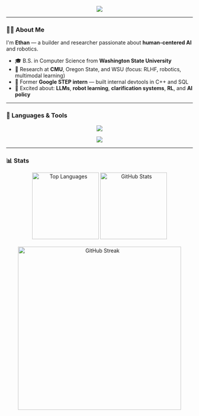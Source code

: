 <!--
CS 6515 – Intro to Graduate Algorithms

CS 7641 – Machine Learning

CS 6476 – Computer Vision

CS 7650 – Natural Language Processing

CS 7638 – AI Techniques for Robotics

CS 7637 – Knowledge-Based AI

CS 7642 – Reinforcement Learning

CS 7643 – Deep Learning

ISYE 6420 – Bayesian Statistics

CS 8803 O21: GPU Hardware and Software

---
-->
<!-- Typing Animation Banner (WSU Crimson, fixed size) -->
<!--
<p align="center">
  <img src="https://readme-typing-svg.demolab.com?font=Fira+Code&weight=500&pause=1000&color=9D2235&center=true&multiline=true&height=100&width=600&lines=Hey+there+%F0%9F%91%8B+I'm+Ethan+Villalovoz;CS+Grad+%7C+AI%2FML+Researcher+%26+Engineer;Always+down+to+collab+or+chat!" />
</p>
-->

<!-- Static Title Banner (optional custom image) -->
<!-- If capsule-render fails again, replace this with your own uploaded image -->
<p align="center">
  <img src="https://capsule-render.vercel.app/api?type=waving&color=9D2235&height=180&section=header&text=Welcome%20to%20My%20GitHub!&fontSize=38&fontAlign=50&fontColor=f3f3f3" />
</p>

---

### 👨‍💻 About Me

I'm **Ethan** — a builder and researcher passionate about **human-centered AI** and robotics.

- 🎓 B.S. in Computer Science from **Washington State University**
- 🧪 Research at **CMU**, Oregon State, and WSU (focus: RLHF, robotics, multimodal learning)
- 💼 Former **Google STEP intern** — built internal devtools in C++ and SQL
- 🧠 Excited about: **LLMs**, **robot learning**, **clarification systems**, **RL**, and **AI policy**

<!-- 🔧 I built [ClarifyBot](https://github.com/ethanvillalovoz/clarifybot) — a robot that asks follow-up questions when human feedback is ambiguous. -->

---

### 🧰 Languages & Tools

<p align="center">
  <img src="https://skillicons.dev/icons?i=python,cpp,html,css,latex,haskell,matlab,r&theme=dark" />
</p>
<p align="center">
  <img src="https://skillicons.dev/icons?i=pytorch,tensorflow,git,docker,linux,vscode,visualstudio,pycharm&theme=dark" />
</p>

---
<!--
### 🚀 Featured Projects

| 🧠 Project | 📝 Description | ⚙️ Tech |
|-----------|----------------|--------|
| [ACME10-HE-RAGApp](https://github.com/mollyiverson/ACME10-HE-RAGApp) | RAG-based chatbot with vector search and DBpedia knowledge graphs | FAISS, OpenAI, FastAPI |

---
-->
### 📊 Stats

<div align="center">
  <img height="180" src="https://github-readme-stats.vercel.app/api/top-langs/?username=ethanvillalovoz&layout=compact&theme=dark&title_color=9D2235&text_color=f3f3f3&bg_color=10151a&border_radius=10&hide_border=false&cache_seconds=1800" alt="Top Languages" />

  <img height="180" src="https://github-readme-stats.vercel.app/api?username=ethanvillalovoz&count_private=true&show_icons=true&theme=dark&title_color=9D2235&icon_color=C94F5C&text_color=f3f3f3&bg_color=10151a&hide_border=false&rank_icon=github&border_radius=10" alt="GitHub Stats" />
</div>

<br/>

<div align="center">
  <img width="440" src="https://github-readme-streak-stats.herokuapp.com/?user=ethanvillalovoz&count_private=true&theme=dark&ring=9D2235&currStreakLabel=C94F5C&background=10151a&hide_border=false&border_radius=10&card_width=495" alt="GitHub Streak" />
</div>

<!--
------------------------------------------------------------------------------------------------------------------------
What each readme project should have

Section

Tips

Badges

Also known as shields. Highlight information about the project, for example downloads or build status

Introduction

Keep this short about the goal of the project

Description

Go into more details about the project

Visuals

This will really help your README and project standout, use screenshots or animated gifs

Prerequisites / requirements

What the user is required to have already installed, for example Docker

Technologies used in the project

Projects usually use a lot of libraries and frameworks, an exhaustive list is not required. However, it is useful to list the main technologies, for example React with TailwindCSS

QuickStart guide

How people can get started with the basics, this needs to be straight forward and the path for least resistance

Advanced usage

How people can do more with your project

Configuration

This can be from private keys and tokens to customizing the project

Automated test

This will give confidence that the project is working locally with the relevant dependencies

Roadmap

What features are coming up, this can be a list or table, but also have a look at Github Project boards (GitHub themselves use this for their roadmap)

Contribution

GitHub does allow for a specific CONTRIBUTORS.md file, however a brief overview in the README could be useful
------------------------------------------------------------------------------------------------------------------------
-->

<!--
------------------------------------------------------------------------------------------------------------------------
Folder Structure:

Most projects have a similar based folder structure of:

src/

tests/

.gitignore

LICENSE

README.md

...
------------------------------------------------------------------------------------------------------------------------
-->

<!--
------------------------------------------------------------------------------------------------------------------------
Documanetation advice:

The README should include:

What the project goals are

What does it look like

What are the prerequisites that are required (for example node v12+)

As the README grows, it is recommended to use the docs/ folder to have it separated into sections.
------------------------------------------------------------------------------------------------------------------------
-->

<!--
------------------------------------------------------------------------------------------------------------------------
Architecture
SOLID principles improve project maintainability by decoupling, reducing duplication and encouraging re-use.

Principle

Abbreviation

Description

Single Responsibility Principle

SRP

Class should only have one job

Open / Closed Principle

OCP

Classes should be open for extension and closed for modification 

Liskov substitution principle

LSP

Every concrete class should be substitutable for their parent class

Interface segregation principle

ISP

Interfaces should be specific and not general

Dependency Inversion Principle

DIP

Depend on abstractions rather than concrete classes
------------------------------------------------------------------------------------------------------------------------
-->
